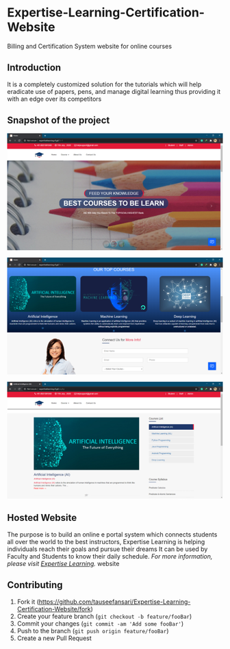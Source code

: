 # Expertise-Learning-Certification-Website
 Billing and Certification System website for online courses 

## Introduction
It is a completely customized solution for the tutorials which will help eradicate use of papers, pens, and manage digital learning thus providing it with an edge over its competitors

## Snapshot of the project

![](ss1.PNG)

![](ss2.PNG)

![](ss3.PNG)

## Hosted Website 

The purpose is to build an online e portal system which connects students all over the world to the best instructors, Expertise Learning is helping individuals reach their goals and pursue their dreams It can be used by Faculty and Students to know their daily schedule.
_For more information, please visit [Expertise Learning](http://expertiselearning.rf.gd/)._ website

## Contributing

1. Fork it (<https://github.com/tauseefansari/Expertise-Learning-Certification-Website/fork>)
2. Create your feature branch (`git checkout -b feature/fooBar`)
3. Commit your changes (`git commit -am 'Add some fooBar'`)
4. Push to the branch (`git push origin feature/fooBar`)
5. Create a new Pull Request

